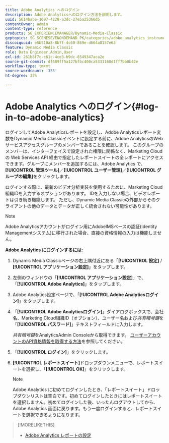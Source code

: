 ```yaml
---
title: Adobe Analytics へのログイン
description: Adobe Analyticsへのログイン方法を説明します。
uuid: 5614babe-1097-4228-a3dc-27e5a25366d5
contentOwner: admin
content-type: reference
products: SG_EXPERIENCEMANAGER/Dynamic-Media-Classic
geptopics: SG_SCENESEVENONDEMAND_PK/categories/adobe_analytics_instrumentation_kit
discoiquuid: e5b510a8-8b7f-4c60-869e-d664a8157e63
feature: Dynamic Media Classic
role: Data Engineer,Admin,User
exl-id: 261b8f7c-c61c-4ce3-b9dc-8549347aca2e
source-git-commit: df689ff5a127bfbc400ca5331168d1ff7bb0b42e
workflow-type: tm+mt
source-wordcount: '355'
ht-degree: 35%

---
```


# Adobe Analytics へのログイン{#log-in-to-adobe-analytics}

ログインしてAdobe Analyticsレポートを設定し、Adobe Analyticsレポート変数をDynamic Media Classicイベントに設定する前に、Adobe AnalyticsのWebサービスアクセスグループのメンバーであることを確認します。 このグループのメンバーは、インターフェイスで設定された権限に関係なく、Marketing Cloud の Web Services API 経由で指定したレポートスイートの全レポートにアクセスできます。グループにメンバーを追加するには、Adobe Analytics で、**[!UICONTROL 管理ツール]**／**[!UICONTROL ユーザー管理]**／**[!UICONTROL グループの編集]**&#x200B;をクリックします。

ログインする際に、最新のビデオ分析実装を使用するために、Marketing Cloud組織IDを入力するオプションがあります。 IDを入力しない場合、ビデオレポートは引き続き機能します。 ただし、Dynamic Media Classicの外部からそのクライアントの他のデータとデータが正しく統合されない可能性があります。

>[!NOTE]
>
>Adobe Analyticsアカウントがログイン用にAdobeIMSベースの認証(Identity Managementシステム)に移行された場合、直接の資格情報の入力は機能しません。

**Adobe Analytics にログインするには:**

1. Dynamic Media Classicページの右上隅付近にある「**[!UICONTROL 設定]** / **[!UICONTROL アプリケーション設定]**」をタップします。
1. 左側のウィンドウの「**[!UICONTROL アプリケーション設定]**」で、「**[!UICONTROL Adobe Analytics]**」をタップします。
1. Adobe Analytics設定ページで、「**[!UICONTROL Adobe Analyticsログイン]**」をタップします。
1. 「**[!UICONTROL Adobe Analyticsログイン]**」ダイアログボックスで、会社名、Marketing Cloud組織ID（オプション）、ユーザー名および&#x200B;*共有暗号鍵*&#x200B;を「**[!UICONTROL パスワード]**」テキストフィールドに入力します。

   *共有暗号鍵*&#x200B;をAnalyticsAdmin Consoleから取得できます。 [ユーザーアカウントのAPI資格情報を取得する方法](https://github.com/AdobeDocs/analytics-2.0-apis/blob/master/create-oauth-client.md)を参照してください。

1. 「**[!UICONTROL ログイン]**」をクリックします。
1. **[!UICONTROL レポートスイート]**&#x200B;ドロップダウンメニューで、レポートスイートを選択し、「**[!UICONTROL OK]**」をクリックします。

   >[!NOTE]
   >
   >Adobe Analytics に初めてログインしたとき、「レポートスイート」ドロップダウンリストは空白です。初めてログインしたときにはレポートスイートを選択しません。初めてログインした後、いったんログアウトしてから、Adobe Analytics 画面に戻ります。もう一度ログインすると、レポートスイートを選択できるようになります。

>[!MORELIKETHIS]
>
>* [Adobe Analytics レポートの設定](configuring-analytics-reports.md#configuring_adobe_analytics_reports)

